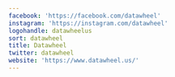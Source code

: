 ```yaml
---
facebook: 'https://facebook.com/datawheel'
instagram: 'https://instagram.com/datawheel'
logohandle: datawheelus
sort: datawheel
title: Datawheel
twitter: datawheel
website: 'https://www.datawheel.us/'
---
```

